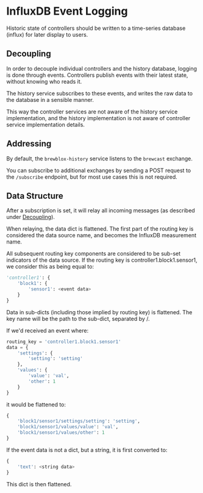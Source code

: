 # InfluxDB Event Logging

Historic state of controllers should be written to a time-series database (influx) for later display to users.


## Decoupling

In order to decouple individual controllers and the history database, logging is done through events.
Controllers publish events with their latest state, without knowing who reads it.

The history service subscribes to these events, and writes the raw data to the database in a sensible manner.

This way the controller services are not aware of the history service implementation, and the history implementation is not aware of controller service implementation details.

## Addressing

By default, the `brewblox-history` service listens to the `brewcast` exchange. 

You can subscribe to additional exchanges by sending a POST request to the `/subscribe` endpoint, but for most use cases this is not required.

## Data Structure

After a subscription is set, it will relay all incoming messages (as described under [Decoupling](#Decoupling)).

When relaying, the data dict is flattened.
The first part of the routing key is considered the data source name, and becomes the InfluxDB measurement name.

All subsequent routing key components are considered to be sub-set indicators of the data source.
If the routing key is controller1.block1.sensor1, we consider this as being equal to:

```python
'controller1': {
    'block1': {
        'sensor1': <event data>
    }
}
```

Data in sub-dicts (including those implied by routing key) is flattened.
The key name will be the path to the sub-dict, separated by /.

If we'd received an event where:

```python
routing_key = 'controller1.block1.sensor1'
data = {
    'settings': {
        'setting': 'setting'
    },
    'values': {
        'value': 'val',
        'other': 1
    }
}
```

it would be flattened to:

```python
{
    'block1/sensor1/settings/setting': 'setting',
    'block1/sensor1/values/value': 'val',
    'block1/sensor1/values/other': 1
}
```

If the event data is not a dict, but a string, it is first converted to:

```python
{
    'text': <string data>
}
```

This dict is then flattened.